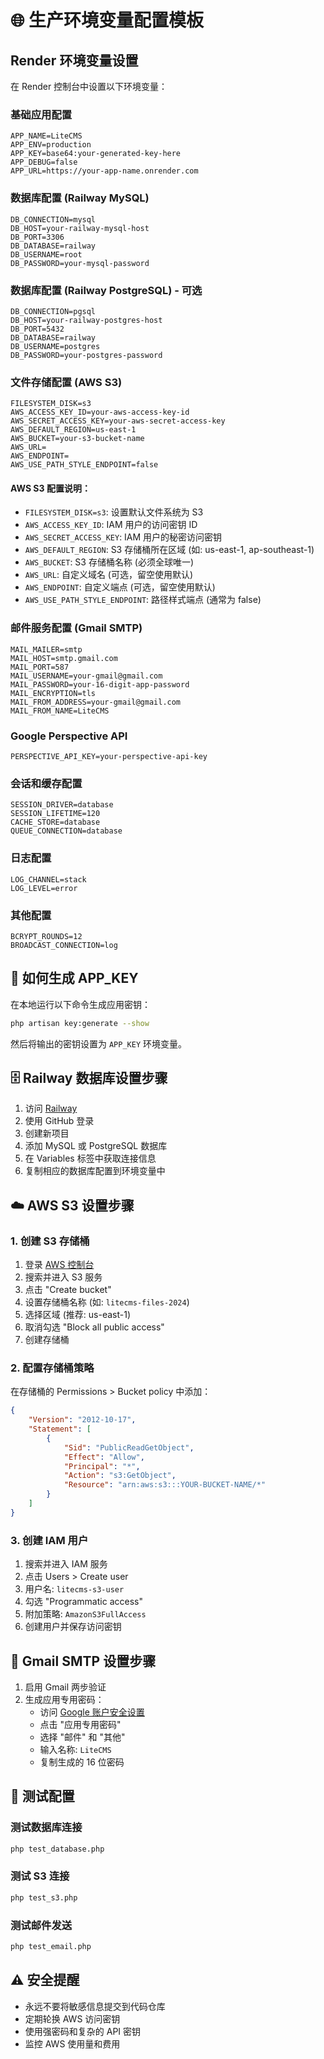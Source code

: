 # 🌐 生产环境变量配置模板

## Render 环境变量设置

在 Render 控制台中设置以下环境变量：

### 基础应用配置
```
APP_NAME=LiteCMS
APP_ENV=production
APP_KEY=base64:your-generated-key-here
APP_DEBUG=false
APP_URL=https://your-app-name.onrender.com
```

### 数据库配置 (Railway MySQL)
```
DB_CONNECTION=mysql
DB_HOST=your-railway-mysql-host
DB_PORT=3306
DB_DATABASE=railway
DB_USERNAME=root
DB_PASSWORD=your-mysql-password
```

### 数据库配置 (Railway PostgreSQL) - 可选
```
DB_CONNECTION=pgsql
DB_HOST=your-railway-postgres-host
DB_PORT=5432
DB_DATABASE=railway
DB_USERNAME=postgres
DB_PASSWORD=your-postgres-password
```

### 文件存储配置 (AWS S3)
```
FILESYSTEM_DISK=s3
AWS_ACCESS_KEY_ID=your-aws-access-key-id
AWS_SECRET_ACCESS_KEY=your-aws-secret-access-key
AWS_DEFAULT_REGION=us-east-1
AWS_BUCKET=your-s3-bucket-name
AWS_URL=
AWS_ENDPOINT=
AWS_USE_PATH_STYLE_ENDPOINT=false
```

#### AWS S3 配置说明：
- `FILESYSTEM_DISK=s3`: 设置默认文件系统为 S3
- `AWS_ACCESS_KEY_ID`: IAM 用户的访问密钥 ID
- `AWS_SECRET_ACCESS_KEY`: IAM 用户的秘密访问密钥
- `AWS_DEFAULT_REGION`: S3 存储桶所在区域 (如: us-east-1, ap-southeast-1)
- `AWS_BUCKET`: S3 存储桶名称 (必须全球唯一)
- `AWS_URL`: 自定义域名 (可选，留空使用默认)
- `AWS_ENDPOINT`: 自定义端点 (可选，留空使用默认)
- `AWS_USE_PATH_STYLE_ENDPOINT`: 路径样式端点 (通常为 false)

### 邮件服务配置 (Gmail SMTP)
```
MAIL_MAILER=smtp
MAIL_HOST=smtp.gmail.com
MAIL_PORT=587
MAIL_USERNAME=your-gmail@gmail.com
MAIL_PASSWORD=your-16-digit-app-password
MAIL_ENCRYPTION=tls
MAIL_FROM_ADDRESS=your-gmail@gmail.com
MAIL_FROM_NAME=LiteCMS
```

### Google Perspective API
```
PERSPECTIVE_API_KEY=your-perspective-api-key
```

### 会话和缓存配置
```
SESSION_DRIVER=database
SESSION_LIFETIME=120
CACHE_STORE=database
QUEUE_CONNECTION=database
```

### 日志配置
```
LOG_CHANNEL=stack
LOG_LEVEL=error
```

### 其他配置
```
BCRYPT_ROUNDS=12
BROADCAST_CONNECTION=log
```

## 🔑 如何生成 APP_KEY

在本地运行以下命令生成应用密钥：
```bash
php artisan key:generate --show
```

然后将输出的密钥设置为 `APP_KEY` 环境变量。

## 🗄️ Railway 数据库设置步骤

1. 访问 [Railway](https://railway.app/)
2. 使用 GitHub 登录
3. 创建新项目
4. 添加 MySQL 或 PostgreSQL 数据库
5. 在 Variables 标签中获取连接信息
6. 复制相应的数据库配置到环境变量中

## ☁️ AWS S3 设置步骤

### 1. 创建 S3 存储桶
1. 登录 [AWS 控制台](https://aws.amazon.com/console/)
2. 搜索并进入 S3 服务
3. 点击 "Create bucket"
4. 设置存储桶名称 (如: `litecms-files-2024`)
5. 选择区域 (推荐: us-east-1)
6. 取消勾选 "Block all public access"
7. 创建存储桶

### 2. 配置存储桶策略
在存储桶的 Permissions > Bucket policy 中添加：
```json
{
    "Version": "2012-10-17",
    "Statement": [
        {
            "Sid": "PublicReadGetObject",
            "Effect": "Allow",
            "Principal": "*",
            "Action": "s3:GetObject",
            "Resource": "arn:aws:s3:::YOUR-BUCKET-NAME/*"
        }
    ]
}
```

### 3. 创建 IAM 用户
1. 搜索并进入 IAM 服务
2. 点击 Users > Create user
3. 用户名: `litecms-s3-user`
4. 勾选 "Programmatic access"
5. 附加策略: `AmazonS3FullAccess`
6. 创建用户并保存访问密钥

## 📧 Gmail SMTP 设置步骤

1. 启用 Gmail 两步验证
2. 生成应用专用密码：
   - 访问 [Google 账户安全设置](https://myaccount.google.com/security)
   - 点击 "应用专用密码"
   - 选择 "邮件" 和 "其他"
   - 输入名称: `LiteCMS`
   - 复制生成的 16 位密码

## 🧪 测试配置

### 测试数据库连接
```bash
php test_database.php
```

### 测试 S3 连接
```bash
php test_s3.php
```

### 测试邮件发送
```bash
php test_email.php
```

## ⚠️ 安全提醒

- 永远不要将敏感信息提交到代码仓库
- 定期轮换 AWS 访问密钥
- 使用强密码和复杂的 API 密钥
- 监控 AWS 使用量和费用 